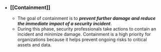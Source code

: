 - ### **[[Containment]]**
	- The goal of containment is to ***prevent further damage and reduce the immediate impact of a security incident***. 
	- During this phase, security professionals take actions to contain an incident and minimize damage. Containment is a high priority for organizations because it helps prevent ongoing risks to critical assets and data. 